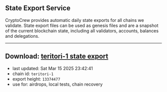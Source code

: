 ## State Export Service
CryptoCrew provides automatic daily state exports for all chains we validate. State export files can be used as genesis files and are a snapshot of the current blockchain state, including all validators, accounts, balances and delegations.

---
**Download: [teritori-1 state export](https://dl-eu2.ccvalidators.com/SERVICE/teritori/teritori-1_export_13374477.json)**
---

- last updated: Sat Mar 15 2025 23:42:41
- chain id: `teritori-1`
- export height: `13374477`
- use for: airdrops, local tests, chain recovery
